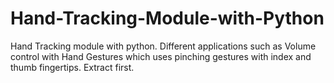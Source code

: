 # Hand-Tracking-Module-with-Python
Hand Tracking module with python. Different applications such as Volume control with Hand Gestures which uses pinching gestures with index and thumb fingertips.
Extract first.
